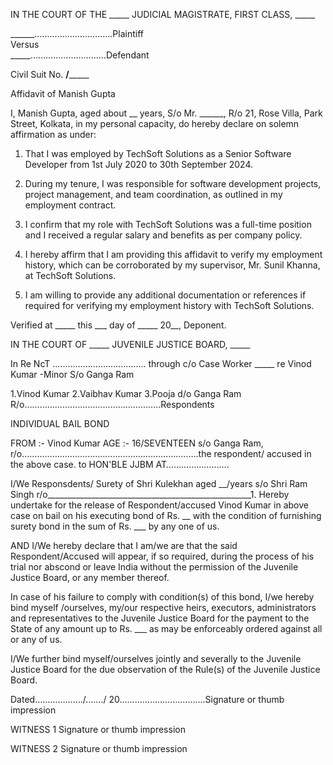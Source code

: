 IN THE COURT OF THE _____ JUDICIAL MAGISTRATE, FIRST CLASS, _____ 

______.…………………………Plaintiff    
Versus   
_____…………………………Defendant

Civil Suit No. __/_______ 

Affidavit of Manish Gupta  

I, Manish Gupta, aged about __ years, S/o Mr. ______, R/o 21, Rose Villa, Park Street, Kolkata, in my personal capacity, do hereby declare on solemn affirmation as under: 

1. That I was employed by TechSoft Solutions as a Senior Software Developer from 1st July 2020 to 30th September 2024. 

2. During my tenure, I was responsible for software development projects, project management, and team coordination, as outlined in my employment contract.

3. I confirm that my role with TechSoft Solutions was a full-time position and I received a regular salary and benefits as per company policy. 

4. I hereby affirm that I am providing this affidavit to verify my employment history, which can be corroborated by my supervisor, Mr. Sunil Khanna, at TechSoft Solutions. 

5. I am willing to provide any additional documentation or references if required for verifying my employment history with TechSoft Solutions.

Verified at _____ this ___ day of _____ 20__, Deponent. 

IN THE COURT OF _____ JUVENILE JUSTICE BOARD, _____ 

In Re NcT ………………………………. through c/o Case Worker _____ re Vinod Kumar -Minor S/o Ganga Ram 

1.Vinod Kumar 2.Vaibhav Kumar 3.Pooja d/o Ganga Ram R/o………………………………………………Respondents 

INDIVIDUAL BAIL BOND 

FROM :- Vinod Kumar AGE :- 16/SEVENTEEN s/o Ganga Ram, r/o…………………………………………………………….the respondent/ accused in the above case. to HON'BLE JJBM AT……………………. 

I/We Responsdents/ Surety of Shri Kulekhan aged __/years s/o Shri Ram Singh r/o___________________________________________________1. Hereby undertake for the release of Respondent/accused Vinod Kumar in above case on bail on his executing bond of Rs. __ with the condition of furnishing surety bond in the sum of Rs. ___ by any one of us. 

AND I/We hereby declare that I am/we are that the said Respondent/Accused will appear, if so required, during the process of his trial nor abscond or leave India without the permission of the Juvenile Justice Board, or any member thereof. 

In case of his failure to comply with condition(s) of this bond, I/we hereby bind myself /ourselves, my/our respective heirs, executors, administrators and representatives to the Juvenile Justice Board for the payment to the State of any amount up to Rs. ___ as may be enforceably ordered against all or any of us. 

I/We further bind myself/ourselves jointly and severally to the Juvenile Justice Board for the due observation of the Rule(s) of the Juvenile Justice Board. 

Dated………………./……./ 20…………………………….Signature or thumb impression

WITNESS 1 Signature or thumb impression 

WITNESS 2 Signature or thumb impression